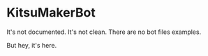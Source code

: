 # KitsuMakerBot


It's not documented.
It's not clean.
There are no bot files examples.

But hey, it's here.